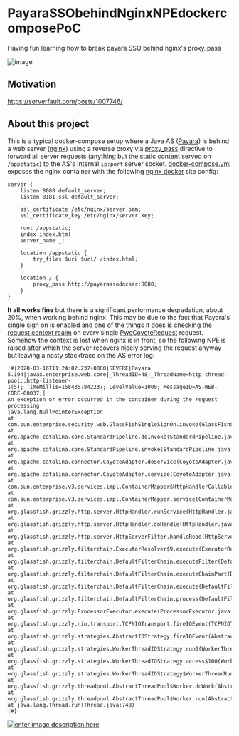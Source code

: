 # PayaraSSObehindNginxNPEdockercomposePoC
Having fun learning how to break payara SSO behind nginx's proxy_pass

![image](https://user-images.githubusercontent.com/3731026/77218635-af7b1180-6b2d-11ea-86cd-2442685a4387.png)

## Motivation

https://serverfault.com/posts/1007746/

## About this project

This is a typical docker-compose setup where a Java AS ([Payara][1]) is behind a web server ([nginx][2]) using a reverse proxy via [proxy_pass](http://nginx.org/en/docs/http/ngx_http_proxy_module.html#proxy_pass) directive to forward all server requests (anything but the static content served on `/appstatic`) to the AS's internal `ip:port` server socket. [docker-compose.yml](docker-compose.yml) exposes the nginx container with the following [nginx docker][2] site config:

```
server {
    listen 8080 default_server;
    listen 8181 ssl default_server;

    ssl_certificate /etc/nginx/server.pem;
    ssl_certificate_key /etc/nginx/server.key;

    root /appstatic;
    index index.html
    server_name _;

    location /appstatic {
        try_files $uri $uri/ /index.html;
    }

    location / {
        proxy_pass http://payarassodocker:8080;
    }
}
```

**It all works fine** but there is a significant performance degradation, about 20%, when working behind nginx. This may be due to the fact that Payara's single sign on is enabled and one of the things it does is [checking the request context realm][3] on every single [PwcCoyoteRequest][4] request. Somehow the context is lost when nginx is in front, so the following NPE is raised after which the server recovers nicely serving the request anyway but leaving a nasty stacktrace on the AS error log:

```
[#|2020-03-16T11:24:02.237+0000|SEVERE|Payara 5.194|javax.enterprise.web.core|_ThreadID=48;_ThreadName=http-thread-pool::http-listener-1(5);_TimeMillis=1584357842237;_LevelValue=1000;_MessageID=AS-WEB-CORE-00037;|
An exception or error occurred in the container during the request processing
java.lang.NullPointerException
at com.sun.enterprise.security.web.GlassFishSingleSignOn.invoke(GlassFishSingleSignOn.java:327)
at org.apache.catalina.core.StandardPipeline.doInvoke(StandardPipeline.java:724)
at org.apache.catalina.core.StandardPipeline.invoke(StandardPipeline.java:575)
at org.apache.catalina.connector.CoyoteAdapter.doService(CoyoteAdapter.java:368)
at org.apache.catalina.connector.CoyoteAdapter.service(CoyoteAdapter.java:238)
at com.sun.enterprise.v3.services.impl.ContainerMapper$HttpHandlerCallable.call(ContainerMapper.java:520)
at com.sun.enterprise.v3.services.impl.ContainerMapper.service(ContainerMapper.java:217)
at org.glassfish.grizzly.http.server.HttpHandler.runService(HttpHandler.java:182)
at org.glassfish.grizzly.http.server.HttpHandler.doHandle(HttpHandler.java:156)
at org.glassfish.grizzly.http.server.HttpServerFilter.handleRead(HttpServerFilter.java:218)
at org.glassfish.grizzly.filterchain.ExecutorResolver$9.execute(ExecutorResolver.java:95)
at org.glassfish.grizzly.filterchain.DefaultFilterChain.executeFilter(DefaultFilterChain.java:260)
at org.glassfish.grizzly.filterchain.DefaultFilterChain.executeChainPart(DefaultFilterChain.java:177)
at org.glassfish.grizzly.filterchain.DefaultFilterChain.execute(DefaultFilterChain.java:109)
at org.glassfish.grizzly.filterchain.DefaultFilterChain.process(DefaultFilterChain.java:88)
at org.glassfish.grizzly.ProcessorExecutor.execute(ProcessorExecutor.java:53)
at org.glassfish.grizzly.nio.transport.TCPNIOTransport.fireIOEvent(TCPNIOTransport.java:524)
at org.glassfish.grizzly.strategies.AbstractIOStrategy.fireIOEvent(AbstractIOStrategy.java:89)
at org.glassfish.grizzly.strategies.WorkerThreadIOStrategy.run0(WorkerThreadIOStrategy.java:94)
at org.glassfish.grizzly.strategies.WorkerThreadIOStrategy.access$100(WorkerThreadIOStrategy.java:33)
at org.glassfish.grizzly.strategies.WorkerThreadIOStrategy$WorkerThreadRunnable.run(WorkerThreadIOStrategy.java:114)
at org.glassfish.grizzly.threadpool.AbstractThreadPool$Worker.doWork(AbstractThreadPool.java:569)
at org.glassfish.grizzly.threadpool.AbstractThreadPool$Worker.run(AbstractThreadPool.java:549)
at java.lang.Thread.run(Thread.java:748)
|#]
```
[![enter image description here][5]][5]



  [1]: https://hub.docker.com/r/payara/server-full/
  [2]: https://hub.docker.com/_/nginx
  [3]: https://github.com/javaee/glassfish/blob/f9e1f6361dcc7998cacccb574feef5b70bf84e23/appserver/web/web-glue/src/main/java/com/sun/enterprise/security/web/GlassFishSingleSignOn.java#L355
  [4]: https://github.com/javaee/glassfish/blob/master/appserver/web/web-glue/src/main/java/com/sun/enterprise/web/pwc/connector/coyote/PwcCoyoteRequest.java
  [5]: https://i.stack.imgur.com/JyfVL.png
